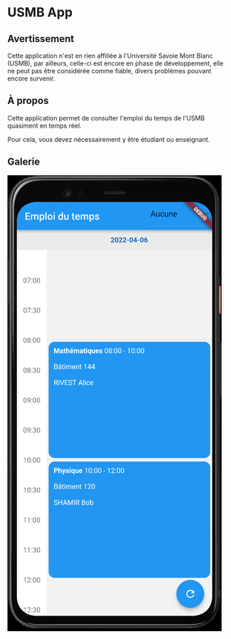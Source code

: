 # USMB App

## Avertissement

Cette application n'est en rien affiliée à l'Université Savoie Mont Blanc (USMB), par ailleurs, celle-ci est encore en phase de développement, elle ne peut pas être considérée comme fiable, divers problèmes pouvant encore survenir.

## À propos

Cette application permet de consulter l'emploi du temps de l'USMB quasiment en temps réel.

Pour cela, vous devez nécessairement y être étudiant ou enseignant.

## Galerie

<img src="./EXT/usmb_app.gif" title="" alt="usmb_app.gif" data-align="center">
